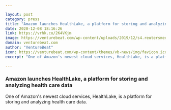 ```yaml
---

layout: post
category: press
title: "Amazon launches HealthLake, a platform for storing and analyzing health care data"
date: 2020-12-08 18:16:26
link: https://vrhk.co/2K4VKjm
image: https://venturebeat.com/wp-content/uploads/2019/12/s4.reutersmedia.net_-1.jpg?w=1200&strip=all
domain: venturebeat.com
author: "VentureBeat"
icon: https://venturebeat.com/wp-content/themes/vb-news/img/favicon.ico
excerpt: "One of Amazon's newest cloud services, HealthLake, is a platform for storing and analyzing health care data."

---
```


### Amazon launches HealthLake, a platform for storing and analyzing health care data

One of Amazon's newest cloud services, HealthLake, is a platform for storing and analyzing health care data.